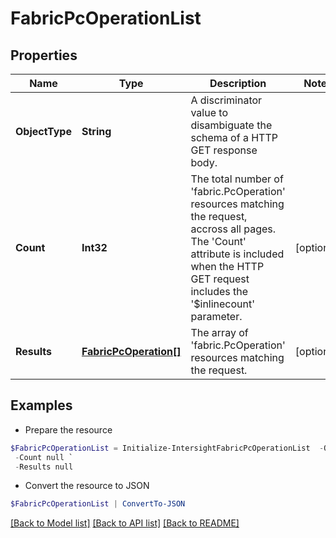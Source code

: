 # FabricPcOperationList
## Properties

Name | Type | Description | Notes
------------ | ------------- | ------------- | -------------
**ObjectType** | **String** | A discriminator value to disambiguate the schema of a HTTP GET response body. | 
**Count** | **Int32** | The total number of &#39;fabric.PcOperation&#39; resources matching the request, accross all pages. The &#39;Count&#39; attribute is included when the HTTP GET request includes the &#39;$inlinecount&#39; parameter. | [optional] 
**Results** | [**FabricPcOperation[]**](FabricPcOperation.md) | The array of &#39;fabric.PcOperation&#39; resources matching the request. | [optional] 

## Examples

- Prepare the resource
```powershell
$FabricPcOperationList = Initialize-IntersightFabricPcOperationList  -ObjectType null `
 -Count null `
 -Results null
```

- Convert the resource to JSON
```powershell
$FabricPcOperationList | ConvertTo-JSON
```

[[Back to Model list]](../README.md#documentation-for-models) [[Back to API list]](../README.md#documentation-for-api-endpoints) [[Back to README]](../README.md)

